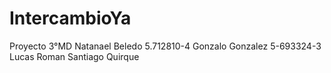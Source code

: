 # IntercambioYa
Proyecto 3°MD
Natanael Beledo 5.712810-4
Gonzalo Gonzalez 5-693324-3
Lucas Roman 
Santiago Quirque
